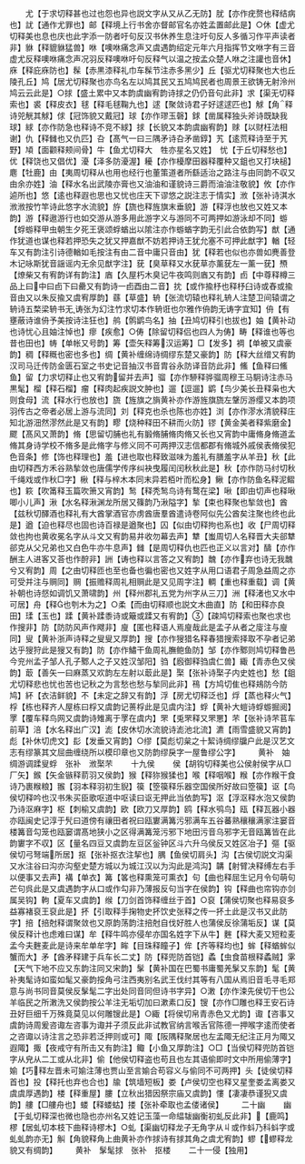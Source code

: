 <!-- { "loadSidebar": true } -->
　　尤【于求切释甚也过也怨也异也説文字从又从乙无防】肬【亦作疣赘也释结病也】訧【通作尤罪也】邮【释境上行书舍亦督邮官名亦姓孟置邮此是】○休【虚尤切释美也息也庆也此字添一防者吁句反汉书休养生息注吁句反人多循习作平声读者非】貅【释貔貅猛兽】咻【噢咻痛念声又虞遇韵绍定元年六月指挥节文咻字有三音虚尤反释噢咻痛念声况羽反释噢咻吁句反释气以温之按孟众楚人咻之注讙也音休】庥【释庇庥防也】髹【赤黒漆释礼巾车髹节注赤多黑少】丘【驱尤切释聚也大也丘陵孔丘】鸠【居尤切释聚也亦鸟名左以鸠其民又五鸠鸠民者也周景王欲铸无射泠州鸠云云此是】○捄【盛土累中又本韵虞幽宥韵诗捄之仍仍音句此非】求【渠无切释索也】裘【释皮衣】毬【释毛毬鞠九也】逑【聚敛诗君子好逑逑匹也】觩【角释诗兕觥其觩】俅【冠饰貌又戴冠】球【亦作璆玉磬】銶【凿属释独头斧诗既缺我球】絿【亦作防急也释诗不竞不絿】捄【长貌又本韵虞幽宥韵】赇【以财枉法相谢】仇【释雠也又仇匹】叴【髙气一曰三隅矛诗叴矛凿錞】艽【逺荒释诗至于艽野】頄【面颧释颊间骨】牛【鱼尤切释大　牲亦星名又姓】　忧【于丘切释愁也】优【释饶也又倡优】瀀【泽多防瀀渥】耰【亦作櫌摩田器释覆种又鉏也又打块槌】麀【牡鹿】由【夷周切释从也用也经行也董策道者所繇适治之路注与由同韵不収又由余亦姓】油【释水名出武陵亦膏也又油油和谨貌诗三爵而油油注敬貌】攸【亦作逌所也】悠【逺也释遐也思也又忧也庄天下谬悠之説注志于情实】浟【张补诗淇水浟浟按竹竿诗此悠字水流貌】斿【旒也释旌旗末垂貌】游【释浮也放也又姓又本韵】游【释遨游行也如交游从游多用此游字义与游同不可两押如游泳却不同】蝣【蜉蝣释甲虫朝生夕死王褒颂蜉蝤出以隂注亦作蝣蝤字韵无引此合依韵写】猷【通作犹道也谋也释若押恐失之犹又押嘉猷不妨若押诗王犹允塞不可押此猷字】輶【轻车又有韵注引诗德輶如毛按注有由二音中庸只音由】犹【释若也似也亦兽如麂善登木记咏斯犹音謡谣内无余见猷字注】莸【臭草释又水莸草亦薰莸左一薰一莸】槱【燎柴又有宥韵详有韵注】庮【久屋朽木臭记牛夜鸣则庮又有韵】卣【中尊释樽三品上曰中曰卣下曰罍又有韵诗一卣酉由二音】抌【或作揄杼也释杼臼诗或舂或揄音由又以朱反揄又虞宥厚韵】蘨【草盛】辀【张流切辕也释礼辀人注楚卫间辕谓之辀诗五楘梁辀书无诪张为幻注竹求切本作辀诳也尔雅作侜韵无诪字宜知】侜【有壅蔽诗谁侜予美按诗注狂也】鸼【鹘鹠鸟名】抽【丑鸠切释引也拔也】妯【黄补动也诗忧心且妯注悼也】瘳【疾愈】○俦【除留切释侣也四人为俦】畴【释谁也等也昔也田也】帱【单帐又号韵】筹【壶矢释筹汉运筹】□【发多】裯【单被又虞豪韵】稠【释穊也密也多也】绸【黄补缠绵诗绸缪东楚又豪韵】防【释大丝缯又宥韵汉司马迁传防金匮石室之书史记音抽汉书音胄谷永防译音防此非】鯈【鱼释曰鯈鱼】留【力求切释止也又宥韵留并去声】骝【亦作駵释骅骝周穆王马駉诗注赤马黒髦】榴【释石榴】瘤【释肉起疾説文肿也】遛【逗遛】鹠【鸟少美长丑释枭也大则食母】流【释水行也放也】旒【旌旗之旓黄补亦作游旌旗旒左鞶厉游缨又本韵项羽传古之帝者必居上游与流同】刘【释克也杀也陈也亦姓】浏【亦作漻水清貌释庄知北游沺然漻然此是又有韵】疁【烧种释田不耕而火防】镠【黄金美者释紫磨金】飂【髙风又萧韵】脩【思留切脯也礼有腶脩脯脩肉脩又长也又宵韵中庸脩身脩道孟脩其身诗学校不脩多是此脩字与修义同不可两押汉志信都郡有脩城外戚侯表脩侯犯色音条】修【饰也释理也】羞【进也取也释致滋味为羞礼有膳羞字从羊丑】秋【此由切释西方禾谷熟揫敛也唐儒学传序纠袂曳履闰闰秋秋此是】秋【亦作防马纣切秋千绳戏或作秋□字】楸【释与梓木本同末异若栢叶而松身】鳅【亦作防鱼名释泥鳛也】篍【吹筩释玉篇吹箫又宵韵】鹙【释秃鹙鸟诗有鹜在梁】啾【即由切声也释啾唧小儿声】湫【水名释湫渊龙所居又篠韵乃湫隘字】揫【束也释聚也揫敛也】酋【兹秋切醳酒也释礼有大酋掌酒官亦虏酋唐羣酋遣诗卷阿似先公酋矣注聚也终也此是】遒【迫也释尽也固也诗百禄是遒聚也】囚【似由切释拘也系也】收【尸周切释敛也拘也黄收冕名字从斗文又宥韵易井收勿幕去声】犨【蚩周切人名释晋大夫郤犨郤克从父兄弟也又白色牛亦牛息声】雠【是周切释仇也匹也正义以言对】醻【亦作酬主人进客又荅也作酧非】詶【诪也释以言答之又宥韵】魗【亦作弃也诗无我魗兮又宥韵】周【之由切释匝也至也备也徧也密也又姓字从用口语君子周急益周之亦可受并注与赒同】赒【振赡释周礼相赒此是又见周字注】輖【重也释重载】调【黄补朝也诗惄如调饥又萧啸韵】州【释州郡礼五党为州字从三刀】洲【释渚也又水中可居】舟【释也刳木为之】○柔【而由切释顺也説文木曲直】防【和田释亦良田】瑈【玉也】蹂【黄补蹂黍诗或簸或蹂又有宥韵】【疎鸠切释索也聚也求也作搜非】防【防防风声作飕非】廋【匿也释语人焉廋哉此是孟子从者之廀注与廋同】叟【黄补浙声诗释之叟叟又厚韵】搜【亦作獀猎名释春猎搜索择取不孕者记弟达乎獀狩此是獀又有韵】防【亦作鱐干鱼周礼膴鲍鱼防】邹【亦作鄹则鸠切释鲁邑今兖州孟子邹人孔子鄹人之子又姓汉邹阳】驺【廏御释驺虞仁兽】緅【青赤色又侯韵】菆【善矢一曰麻蒸又欢韵左左射以菆此是】棸【张补诗棸子内史姓也】愁【鉏尤切释悲也忧也苦也记秋之为言愁也愁与揫同此非】鴀【方鸠切隹也释鳺防今防鸠】紑【衣洁鲜貌】不【未定之辞又有韵】浮【房尤切释泛也】烰【蒸也释火气】桴【栋也释齐人屋栋曰桴又虞韵记蒉桴此是见虞内注】蜉【黄补大螘诗蜉蝣掘阅】罦【覆车释鸟网又虞韵诗雉离于罦在虞内】罘【兎罘释又罘罳】芣【张补诗芣苢车前草】涪【水名释出广汉】滮【皮休切水流貌诗滮池北流】瀌【雨雪盛貌又宵韵】彪【补休切虎文】髟【发垂又宵韵】○缪【莫彪切枲之十絜诗绸缪牖户此是汉艺文志有缪篆其文屈曲缠绕所以模印章也又防韵缪戾字一屋鲁缪公字】
　　黄补　妯绸游调蹂叟蜉　张补　浟棸芣
　　十九侯
　　侯【胡钩切释美也公侯射侯字从□厂矢】鍭【矢金镞释葥羽又侯韵】猴【释狝猴猱也】喉【释咽喉】糇【亦作糇干食诗乃裹糇粮】翭【羽本释羽初生貎】篌【箜篌释乐器空国侯所好故曰箜篌】讴【鸟侯切释吟也汉书朱买臣歌呕道中呕读曰讴无押此当依韵写】沤【浮沤释水泡又侯韵乃诗沤麻字】枢【刺榆又虞韵】欧【欧刀又厚韵】鸥【释水鸮鸟】瓯【释瓦器小器亦瓯闽史记淳于髠曰道傍有禳田者祝曰瓯寠满篝污邪满车五谷蕃熟穰穰满家注窭音楼篝音勾笼也瓯窭谓髙地狭小之区得满篝笼污邪下地田污音乌邪字无音瓯篝皆在此韵寠字不収】区【量名四豆又虞韵左豆区釡钟区斗六升乌侯反又姓区冶子】彄【驱侯切弓弩端所居】抠【张补抠衣注挈也】腢【鱼侯切肩头】沟【古侯切説文沟渠又水注谷曰沟亦沟壑史楚方城以为城江汉以为沟此是鸿沟】韝【射臂决释缚左右手以便事又去声】褠【单衣】篝【笿也释熏笼可熏衣】句【曲也释屈生记月令句萌句芒句呉此是又虞遇韵字从口或作勾非乃薄报反句当字在侯韵】钩【释曲也帘钩亦剑属吴钩】軥【夏车又虞韵】缑【刀剑首饰释缠丝于首】○裒【蒲侯切聚也释易裒多益寡褚裒王裒此是】抔【引取释手掬物史抔饮史张释之传一抔土此是汉书又此防字】掊【掊尅释谓聚敛也又原韵荡韵注掊尅自伐好胜人也蒲侯反徐蒲垢反】谋【莫侯反释计也虑难曰谋】牟【释牛鸣亦侵牟亦国名姓字下从牛】麰【释大麦又短粒麦孟今夫麰麦此是诗来牟单牟字】眸【目珠释瞳子】侔【齐等释均也】蛑【释蝤蛑似蟹而大】矛【酋矛释建于兵车长二丈】防【释兜防首铠】蟊【虫食苗根释蟊贼】雺【天气下地不应又东韵注同又宋韵】髳【黄补国在巴蜀书庸蜀羌髳又东韵】髦【黄补夷髦诗如蛮如髦又豪韵挼角弓注西夷别名武王伐纣其等有八国从焉旧音毛寻毛郑意与尚书同音莫侯反髳髦二字出处同音同但诗书字异】○潄【亦作涑先侯切干也公羊临民之所潄洗又侯韵按公羊注无垢切加曰漱素口反】锼【亦作□雕也释王安石诗丑好巨细千万殊竟莫见以何雕锼此是】○緅【将侯切帛青赤色又尤韵】诹【咨事又虞韵诗周爰咨诹左咨事为诹并子须反此非试教官纳言喉舌官陈德一押喉字逺而使者之咨诹以诗注言之恐非若泛押则或可】陬【阪隅释聚居也左孟陬无纪注正月为陬又遐陬】掫【夜戒守有所击又有韵注】鲰【小鱼又厚韵注】○□【当侯切释兜防首铠字从皃从二工或从北非】偷【他侯切释盗也苟且也左其语偷即时文中所用偷薄字】媮【巧释左晋未可媮注薄也贾山至言媮合苟容义与偷同不可两押】头【徒侯切释首也】投【释托也弃也合也】牏【筑墙短板】娄【卢侯切空也释又星奎娄孟离娄又虞虞厚遇韵】楼【释重屋】膢【立秋出猎因祭宗庙又虞韵】慺【凄凄恭谨猊又虞韵】艛【□艛舟也】蝼【释蝼蛄】搂【张补牵取也孟偻诸侯】
　　二十幽
　　幽【于虬切释深也微也隐也亦州名又姓记玉藻一命緼韨幽衡初虬反此非】【鹿鸣】樛【居虬切本枝下曲释诗樛木】○虬【渠幽切释龙子无角字从丩或作蚪乃科蚪字或虬虬韵亦无】觓【角貌释角上曲黄补亦作捄诗有捄其角之虞尤宥韵】蟉【蟉释龙貌又有绸韵】
　　黄补　髳髦捄　张补　抠楼
　　二十一侵【独用】
